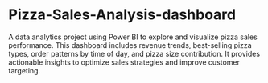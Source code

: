 # Pizza-Sales-Analysis-dashboard
A data analytics project using Power BI to explore and visualize pizza sales performance. This dashboard includes revenue trends, best-selling pizza types, order patterns by time of day, and pizza size contribution. It provides actionable insights to optimize sales strategies and improve customer targeting.
